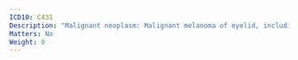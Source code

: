 ```yaml
---
ICD10: C431
Description: "Malignant neoplasm: Malignant melanoma of eyelid, including canthus"
Matters: No
Weight: 0
---
```

